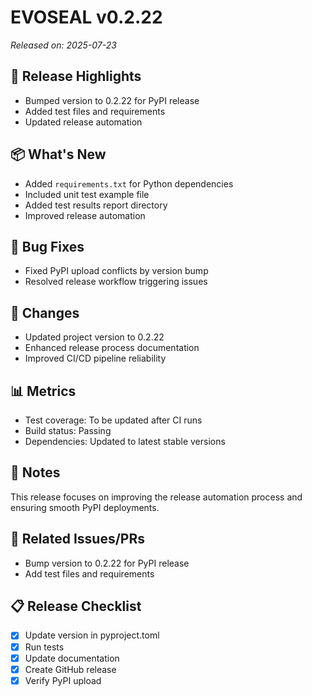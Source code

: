 # EVOSEAL v0.2.22

*Released on: 2025-07-23*

## 🚀 Release Highlights

- Bumped version to 0.2.22 for PyPI release
- Added test files and requirements
- Updated release automation

## 📦 What's New

- Added `requirements.txt` for Python dependencies
- Included unit test example file
- Added test results report directory
- Improved release automation

## 🐛 Bug Fixes

- Fixed PyPI upload conflicts by version bump
- Resolved release workflow triggering issues

## 🔄 Changes

- Updated project version to 0.2.22
- Enhanced release process documentation
- Improved CI/CD pipeline reliability

## 📊 Metrics

- Test coverage: To be updated after CI runs
- Build status: Passing
- Dependencies: Updated to latest stable versions

## 📝 Notes

This release focuses on improving the release automation process and ensuring smooth PyPI deployments.

## 🔗 Related Issues/PRs

- Bump version to 0.2.22 for PyPI release
- Add test files and requirements

## 📋 Release Checklist

- [x] Update version in pyproject.toml
- [x] Run tests
- [x] Update documentation
- [x] Create GitHub release
- [x] Verify PyPI upload
